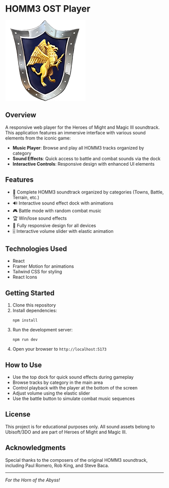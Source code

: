 # HOMM3 OST Player

![Heroes of Might and Magic III](public/homm3.png)

## Overview

A responsive web player for the Heroes of Might and Magic III soundtrack. This application features an immersive interface with various sound elements from the iconic game:

- **Music Player**: Browse and play all HOMM3 tracks organized by category
- **Sound Effects**: Quick access to battle and combat sounds via the dock
- **Interactive Controls**: Responsive design with enhanced UI elements

## Features

- 🎵 Complete HOMM3 soundtrack organized by categories (Towns, Battle, Terrain, etc.)
- 🔊 Interactive sound effect dock with animations
- 🎮 Battle mode with random combat music
- 🏆 Win/lose sound effects
- 📱 Fully responsive design for all devices
- 🎚️ Interactive volume slider with elastic animation

## Technologies Used

- React
- Framer Motion for animations
- Tailwind CSS for styling
- React Icons

## Getting Started

1. Clone this repository
2. Install dependencies:
   ```
   npm install
   ```
3. Run the development server:
   ```
   npm run dev
   ```
4. Open your browser to `http://localhost:5173`

## How to Use

- Use the top dock for quick sound effects during gameplay
- Browse tracks by category in the main area
- Control playback with the player at the bottom of the screen
- Adjust volume using the elastic slider
- Use the battle button to simulate combat music sequences

## License

This project is for educational purposes only. All sound assets belong to Ubisoft/3DO and are part of Heroes of Might and Magic III.

## Acknowledgments

Special thanks to the composers of the original HOMM3 soundtrack, including Paul Romero, Rob King, and Steve Baca.

---

_For the Horn of the Abyss!_
